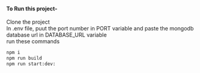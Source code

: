 <h4>To Run this project-</h4>
Clone the project <br/>
In .env file, puut the port number in PORT variable and paste the mongodb database url in DATABASE_URL variable<br/>
run these commands

```bash
npm i
npm run build
npm run start:dev:
```
